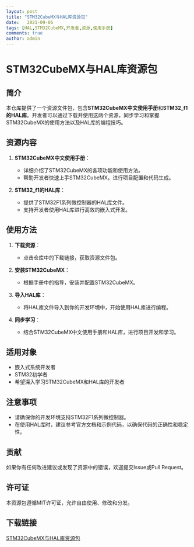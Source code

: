 ```yaml
---
layout: post
title: "STM32CubeMX与HAL库资源包"
date:   2021-09-06
tags: [HAL,STM32CubeMX,开发者,资源,使用手册]
comments: true
author: admin
---
```

# STM32CubeMX与HAL库资源包

## 简介
本仓库提供了一个资源文件包，包含**STM32CubeMX中文使用手册**和**STM32_f1的HAL库**。开发者可以通过下载并使用这两个资源，同步学习和掌握STM32CubeMX的使用方法以及HAL库的编程技巧。

## 资源内容
1. **STM32CubeMX中文使用手册**：
   - 详细介绍了STM32CubeMX的各项功能和使用方法。
   - 帮助开发者快速上手STM32CubeMX，进行项目配置和代码生成。

2. **STM32_f1的HAL库**：
   - 提供了STM32F1系列微控制器的HAL库文件。
   - 支持开发者使用HAL库进行高效的嵌入式开发。

## 使用方法
1. **下载资源**：
   - 点击仓库中的下载链接，获取资源文件包。

2. **安装STM32CubeMX**：
   - 根据手册中的指导，安装并配置STM32CubeMX。

3. **导入HAL库**：
   - 将HAL库文件导入到你的开发环境中，开始使用HAL库进行编程。

4. **同步学习**：
   - 结合STM32CubeMX中文使用手册和HAL库，进行项目开发和学习。

## 适用对象
- 嵌入式系统开发者
- STM32初学者
- 希望深入学习STM32CubeMX和HAL库的开发者

## 注意事项
- 请确保你的开发环境支持STM32F1系列微控制器。
- 在使用HAL库时，建议参考官方文档和示例代码，以确保代码的正确性和稳定性。

## 贡献
如果你有任何改进建议或发现了资源中的错误，欢迎提交Issue或Pull Request。

## 许可证
本资源包遵循MIT许可证，允许自由使用、修改和分发。

## 下载链接

[STM32CubeMX与HAL库资源包](https://pan.quark.cn/s/3e807a763a0c)